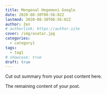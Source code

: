 ```yaml
---
title: Mengenal Hegemoni Google
date: 2020-08-30T06:56:02Z
lastmod: 2020-08-30T06:56:02Z
author: Zen
# authorlink: https://author.site
cover: /img/avatar.jpg
categories:
  - category1
tags:
  - tag1
# showcase: true
draft: true
---
```


Cut out summary from your post content here.

<!--more-->

The remaining content of your post.
